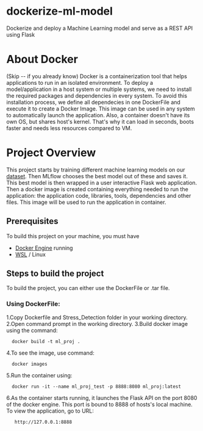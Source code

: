 # dockerize-ml-model
Dockerize and deploy a Machine Learning model and serve as a REST API using Flask

# About Docker
(Skip -- if you already know)
      Docker is a containerization tool that helps applications to run in an isolated environment. To deploy a model/application in a host system or multiple systems, we need to install the required packages and dependencies in every system. To avoid this installation process, we define all dependecies in one DockerFile and execute it to create a Docker Image. This image can be used in any system to automatically launch the application. Also, a container doesn't have its own OS, but shares host's kernel. That's why it can load in seconds, boots faster and needs less resources compared to VM.

# Project Overview
This project starts by training different machine learning models on our [dataset](). Then MLflow chooses the best model out of these and saves it. This best model is then wrapped in a user interactive Flask web application. Then a docker image is created containing everything needed to run the application: the application code, libraries, tools, dependencies and other files. This image will be used to run the application in container.

## Prerequisites
 To build this project on your machine, you must have
 - [Docker Engine](https://docs.docker.com/desktop/install/windows-install/) running
 - [WSL](https://learn.microsoft.com/en-gb/windows/wsl/install) / Linux
 
 ## Steps to build the project
 To build the project, you can either use the DockerFile or .tar file.
 
 ### Using DockerFile:
 1.Copy Dockerfile and Stress_Detection folder in your working directory.
 2.Open command prompt in the working directory.
 3.Build docker image using the command:
        
      docker build -t ml_proj .
       
  4.To see the image, use command:
      
      docker images
      
  5.Run the container using:
      
      docker run -it --name ml_proj_test -p 8888:8080 ml_proj:latest
        
  6.As the container starts running, it launches the Flask API on the port 8080 of the docker       engine. This port is bound to 8888 of hosts's local machine. To view the application, go to URL:
      
       http://127.0.0.1:8888
        
      
